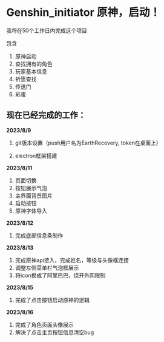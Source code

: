 # Genshin_initiator 原神，启动！

我将在50个工作日内完成这个项目

包含

1. 原神启动
2. 查找拥有的角色
3. 玩家基本信息
4. 祈愿查找
5. 传送门
6. 彩蛋

## 现在已经完成的工作：

**2023/8/9**

1. git版本设置（push用户名为EarthRecovery, token在桌面上）

2. electron框架搭建

**2023/8/11**

1. 页面切换
2. 按钮展示气泡
3. 主界面背景图片
4. 启动按钮
5. 原神字体导入

**2023/8/12**

1. 完成底部信息条制作

**2023/8/13**

1. 完成原神api接入，完成姓名，等级与头像框连接
1. 调整左侧菜单栏气泡框展示
1. 将icon换成了阿里巴巴，绕开外网限制

**2023/8/15**

1. 完成了点击按钮启动原神的逻辑

**2023/8/16**

1. 完成了角色页面头像展示
2. 解决了点击主页按钮信息清空bug

